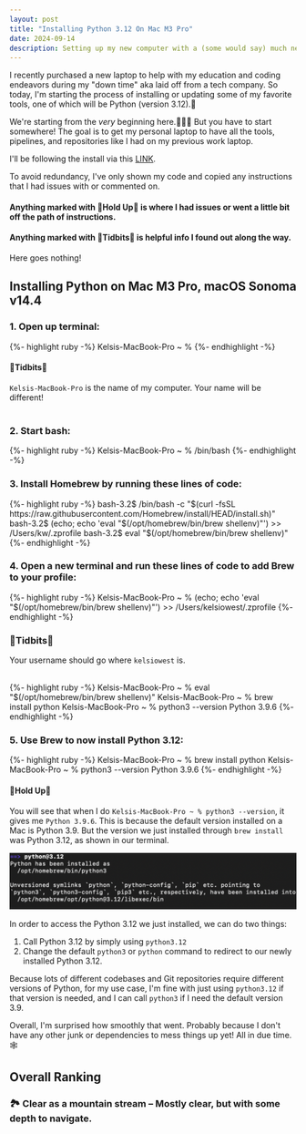 ```yaml
---
layout: post
title: "Installing Python 3.12 On Mac M3 Pro"
date: 2024-09-14
description: Setting up my new computer with a (some would say) much needed upgrade.
---
```


<p class="intro"><span class="dropcap">I</span> recently purchased a new laptop to help with my education and coding endeavors during my "down time" aka laid off from a tech company. So today, I'm starting the process of installing or updating some of my favorite tools, one of which will be Python (version 3.12).🐍</p>

We're starting from the *very* beginning here.👩🏼‍🔧 But you have to start somewhere! The goal is to get my personal laptop to have all the tools, pipelines, and repositories like I had on my previous work laptop.

I'll be following the install via this [LINK](https://www.geeksforgeeks.org/how-to-download-and-install-python-latest-version-on-macos-mac-os-x/).

To avoid redundancy, I've only shown my code and copied any instructions that I had issues with or commented on.

#### Anything marked with 🐄Hold Up🐄 is where I had issues or went a little bit off the path of instructions.

#### Anything marked with 🤠Tidbits🤠 is helpful info I found out along the way.

Here goes nothing!
<br />

## Installing Python on Mac M3 Pro, macOS Sonoma v14.4

### 1. Open up terminal:
{%- highlight ruby -%}
Kelsis-MacBook-Pro ~ %
{%- endhighlight -%}

#### 🤠Tidbits🤠
`Kelsis-MacBook-Pro` is the name of my computer. Your name will be different!
<br />
<br />

### 2. Start bash:
{%- highlight ruby -%}
Kelsis-MacBook-Pro ~ % /bin/bash
{%- endhighlight -%}


### 3. Install Homebrew by running these lines of code:
{%- highlight ruby -%}
bash-3.2$ /bin/bash -c "$(curl -fsSL https://raw.githubusercontent.com/Homebrew/install/HEAD/install.sh)" 
bash-3.2$ (echo; echo 'eval "$(/opt/homebrew/bin/brew shellenv)"') >> /Users/kw/.zprofile 
bash-3.2$ eval "$(/opt/homebrew/bin/brew shellenv)"
{%- endhighlight -%}

### 4. Open a new terminal and run these lines of code to add Brew to your profile:
{%- highlight ruby -%}
Kelsis-MacBook-Pro ~ % (echo; echo 'eval "$(/opt/homebrew/bin/brew shellenv)"') >> /Users/kelsiowest/.zprofile
{%- endhighlight -%}

### 🤠Tidbits🤠
Your username should go where `kelsiowest` is.
<br />
<br />

{%- highlight ruby -%}
Kelsis-MacBook-Pro ~ % eval "$(/opt/homebrew/bin/brew shellenv)"
Kelsis-MacBook-Pro ~ % brew install python 
Kelsis-MacBook-Pro ~ % python3 --version Python 3.9.6
{%- endhighlight -%}


### 5. Use Brew to now install Python 3.12:
{%- highlight ruby -%}
Kelsis-MacBook-Pro ~ % brew install python 
Kelsis-MacBook-Pro ~ % python3 --version 
Python 3.9.6
{%- endhighlight -%}


#### 🐄Hold Up🐄
You will see that when I do `Kelsis-MacBook-Pro ~ % python3 --version`, it gives me `Python 3.9.6`.
This is because the default version installed on a Mac is Python 3.9.
But the version we just installed through `brew install` was Python 3.12, as shown in our terminal.

![image info](/assets/images/terminal_1.png)

In order to access the Python 3.12 we just installed, we can do two things:
1. Call Python 3.12 by simply using `python3.12`
2. Change the default `python3` or `python` command to redirect to our newly installed Python 3.12.

Because lots of different codebases and Git repositories require different versions of Python, for my use case, I'm fine with just using `python3.12` if that version is needed, and I can call `python3` if I need the default version 3.9.
<br />

Overall, I'm surprised how smoothly that went. Probably because I don't have any other junk or dependencies to mess things up yet! All in due time. 🕸️
<br />

## Overall Ranking

### 🏞️ Clear as a mountain stream – Mostly clear, but with some depth to navigate.


